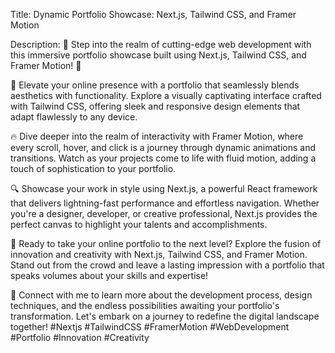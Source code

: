 Title: Dynamic Portfolio Showcase: Next.js, Tailwind CSS, and Framer Motion

Description:
🎨 Step into the realm of cutting-edge web development with this immersive portfolio showcase built using Next.js, Tailwind CSS, and Framer Motion! 🚀

🌟 Elevate your online presence with a portfolio that seamlessly blends aesthetics with functionality. Explore a visually captivating interface crafted with Tailwind CSS, offering sleek and responsive design elements that adapt flawlessly to any device.

🔥 Dive deeper into the realm of interactivity with Framer Motion, where every scroll, hover, and click is a journey through dynamic animations and transitions. Watch as your projects come to life with fluid motion, adding a touch of sophistication to your portfolio.

🔍 Showcase your work in style using Next.js, a powerful React framework that delivers lightning-fast performance and effortless navigation. Whether you're a designer, developer, or creative professional, Next.js provides the perfect canvas to highlight your talents and accomplishments.

🚀 Ready to take your online portfolio to the next level? Explore the fusion of innovation and creativity with Next.js, Tailwind CSS, and Framer Motion. Stand out from the crowd and leave a lasting impression with a portfolio that speaks volumes about your skills and expertise!

🔗 Connect with me to learn more about the development process, design techniques, and the endless possibilities awaiting your portfolio's transformation. Let's embark on a journey to redefine the digital landscape together! #Nextjs #TailwindCSS #FramerMotion #WebDevelopment #Portfolio #Innovation #Creativity
